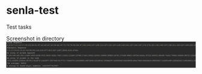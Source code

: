# senla-test
Test tasks

Screenshot in directory ![image/test.PNG](https://github.com/DimaProkop/senla-test/blob/master/image/test.PNG)
